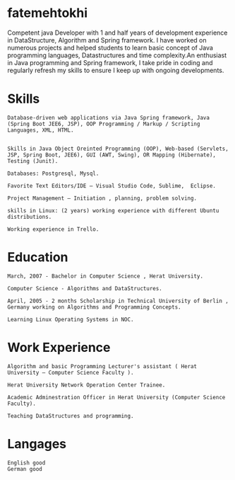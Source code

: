 # fatemehtokhi
Competent java Developer with 1 and half years of development experience in DataStructure, Algorithm and Spring framework. I have worked on numerous projects and helped students to learn basic concept of Java programming languages, Datastructures and time complexity.An enthusiast in  Java programming and Spring framework, I take pride in coding and regularly refresh my skills to ensure I keep up with ongoing developments. 

# Skills

    Database-driven web applications via Java Spring framework, Java (Spring Boot JEE6, JSP), OOP Programming / Markup / Scripting Languages, XML, HTML.


    Skills in Java Object Oreinted Programming (OOP), Web-based (Servlets, JSP, Spring Boot, JEE6), GUI (AWT, Swing), OR Mapping (Hibernate), Testing (Junit).

    Databases: Postgresql, Mysql.

    Favorite Text Editors/IDE – Visual Studio Code, Sublime,  Eclipse.

    Project Management – Initiation , planning, problem solving.

    skills in Linux: (2 years) working experience with different Ubuntu distributions.

    Working experience in Trello.

# Education
    March, 2007 - Bachelor in Computer Science , Herat University.

    Computer Science - Algorithms and DataStructures.

    April, 2005 - 2 months Scholarship in Technical University of Berlin , Germany working on Algorithms and Programming Concepts.

    Learning Linux Operating Systems in NOC.

# Work Experience
    Algorithm and basic Programming Lecturer's assistant ( Herat University – Computer Science Faculty ).

    Herat University Network Operation Center Trainee.

    Academic Adminestration Officer in Herat University (Computer Science Faculty).

    Teaching DataStructures and programming.

# Langages
    English good
    German good